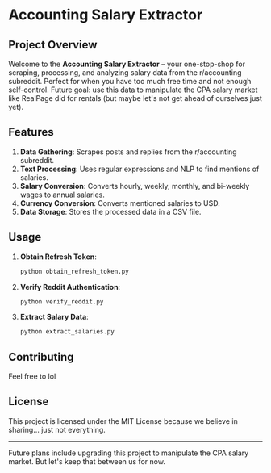 # Accounting Salary Extractor

## Project Overview

Welcome to the **Accounting Salary Extractor** – your one-stop-shop for scraping, processing, and analyzing salary data from the r/accounting subreddit. Perfect for when you have too much free time and not enough self-control. Future goal: use this data to manipulate the CPA salary market like RealPage did for rentals (but maybe let's not get ahead of ourselves just yet).

## Features

1. **Data Gathering**: Scrapes posts and replies from the r/accounting subreddit.
2. **Text Processing**: Uses regular expressions and NLP to find mentions of salaries.
3. **Salary Conversion**: Converts hourly, weekly, monthly, and bi-weekly wages to annual salaries.
4. **Currency Conversion**: Converts mentioned salaries to USD.
5. **Data Storage**: Stores the processed data in a CSV file.

## Usage

1. **Obtain Refresh Token**:
    ```bash
    python obtain_refresh_token.py
    ```

2. **Verify Reddit Authentication**:
    ```bash
    python verify_reddit.py
    ```

3. **Extract Salary Data**:
    ```bash
    python extract_salaries.py
    ```

## Contributing

Feel free to lol

## License

This project is licensed under the MIT License because we believe in sharing... just not everything.

---

Future plans include upgrading this project to manipulate the CPA salary market. But let's keep that between us for now.
